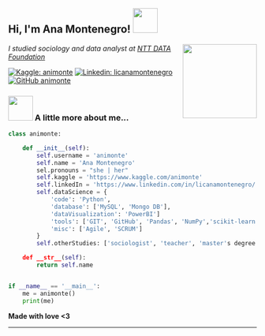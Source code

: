<h2> Hi, I'm Ana Montenegro! <img src="https://media.giphy.com/media/mGcNjsfWAjY5AEZNw6/giphy.gif" width="50"></h2>
<img align='right' src="https://media.giphy.com/media/3ohhwJbytwUSJyvvHi/giphy.gif" width="150">
<p><em>I studied sociology and data analyst at <a href="https://www.etdfundacionnttdata.com/">NTT DATA Foundation</a>
</a><a href="https://giphy.com/gifs/gracetea-57nf4oyyMmZ2L9QqJN"></a></p>
</em></p>

[![Kaggle: animonte](https://img.shields.io/badge/-animonte-blue?style=flat-square&logo=Kaggle&logoColor=white&link=https://www.kaggle.com/animonte)](https://www.kaggle.com/animonte)
[![Linkedin: licanamontenegro](https://img.shields.io/badge/-animonte-blue?style=flat-square&logo=Linkedin&logoColor=white&link=https://www.linkedin.com/in/licanamontenegro/)](https://www.linkedin.com/in/licanamontenegro/)
[![GitHub animonte](https://img.shields.io/github/followers/animonte?label=follow&style=social)](https://github.com/animonte)


### <img src="https://media.giphy.com/media/VgCDAzcKvsR6OM0uWg/giphy.gif" width="50"> A little more about me...  

```python
class animonte:

    def __init__(self):
        self.username = 'animonte'
        self.name = 'Ana Montenegro'
        sel.pronouns = "she | her"
        self.kaggle = 'https://www.kaggle.com/animonte'
        self.linkedIn = 'https://www.linkedin.com/in/licanamontenegro/'
        self.dataScience = {
            'code': 'Python',
            'database': ['MySQL', 'Mongo DB'],
            'dataVisualization': 'PowerBI']
            'tools': ['GIT', 'GitHub', 'Pandas', 'NumPy','scikit-learn', 'Matplotlib', 'seaborn','Jupyter notebook'],
            'misc': ['Agile', 'SCRUM']
        }
        self.otherStudies: ['sociologist', 'teacher', 'master's degree in gender policies']

    def __str__(self):
        return self.name


if __name__ == '__main__':
    me = animonte()
    print(me)


```

**Made with love <3**

---

